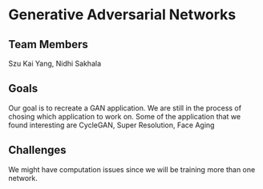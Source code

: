 # Generative Adversarial Networks
## Team Members
Szu Kai Yang, Nidhi Sakhala
## Goals
Our goal is to recreate a GAN application. We are still in the process of chosing which application to work on. Some of the application that we found interesting are CycleGAN, Super Resolution, Face Aging
## Challenges
We might have computation issues since we will be training more than one network.


